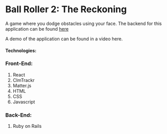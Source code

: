 # Ball Roller 2: The Reckoning

A game where you dodge obstacles using your face. 
The backend for this application can be found [here](https://github.com/MisterRK/mod-4-project-api)

A demo of the application can be found in a video here.

#### Technologies: 
### Front-End:
1. React
2. ClmTrackr
3. Matter.js
4. HTML
5. CSS
6. Javascript
### Back-End:
1. Ruby on Rails
